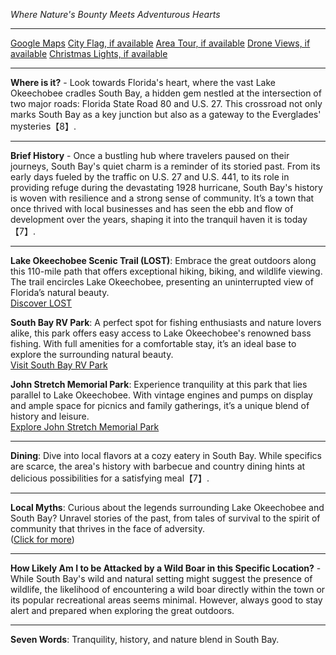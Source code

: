 *Where Nature's Bounty Meets Adventurous Hearts*

---

[Google Maps](https://www.google.com/maps/place/South+Bay,+FL/data=!3m1!1e3)
[City Flag, if available](https://www.google.com/search?tbm=isch&q=South+Bay+FL+Flag+Picture)
[Area Tour, if available](https://www.youtube.com/results?search_query=South+Bay+FL+4k+tour)
[Drone Views, if available](https://www.youtube.com/results?search_query=South+Bay+FL+4k+drone)
[Christmas Lights, if available](https://www.youtube.com/results?search_query=South+Bay+FL+christmas+lights&sp=CAI%253D)

---

**Where is it?** - Look towards Florida's heart, where the vast Lake Okeechobee cradles South Bay, a hidden gem nestled at the intersection of two major roads: Florida State Road 80 and U.S. 27. This crossroad not only marks South Bay as a key junction but also as a gateway to the Everglades' mysteries【8】.

---

**Brief History** - Once a bustling hub where travelers paused on their journeys, South Bay's quiet charm is a reminder of its storied past. From its early days fueled by the traffic on U.S. 27 and U.S. 441, to its role in providing refuge during the devastating 1928 hurricane, South Bay's history is woven with resilience and a strong sense of community. It’s a town that once thrived with local businesses and has seen the ebb and flow of development over the years, shaping it into the tranquil haven it is today【7】.

---

**Lake Okeechobee Scenic Trail (LOST)**: Embrace the great outdoors along this 110-mile path that offers exceptional hiking, biking, and wildlife viewing. The trail encircles Lake Okeechobee, presenting an uninterrupted view of Florida’s natural beauty.  
[Discover LOST](https://www.youtube.com/results?search_query=South+Bay+FL+Lake+Okeechobee+Scenic+Trail)

**South Bay RV Park**: A perfect spot for fishing enthusiasts and nature lovers alike, this park offers easy access to Lake Okeechobee's renowned bass fishing. With full amenities for a comfortable stay, it’s an ideal base to explore the surrounding natural beauty.  
[Visit South Bay RV Park](https://www.youtube.com/results?search_query=South+Bay+FL+South+Bay+RV+Park)

**John Stretch Memorial Park**: Experience tranquility at this park that lies parallel to Lake Okeechobee. With vintage engines and pumps on display and ample space for picnics and family gatherings, it’s a unique blend of history and leisure.  
[Explore John Stretch Memorial Park](https://www.youtube.com/results?search_query=South+Bay+FL+John+Stretch+Memorial+Park)

---

**Dining**: Dive into local flavors at a cozy eatery in South Bay. While specifics are scarce, the area's history with barbecue and country dining hints at delicious possibilities for a satisfying meal【7】.

---

**Local Myths**: Curious about the legends surrounding Lake Okeechobee and South Bay? Unravel stories of the past, from tales of survival to the spirit of community that thrives in the face of adversity.  
([Click for more](https://www.google.com/search?q=South+Bay+FL+local+myths))

---

**How Likely Am I to be Attacked by a Wild Boar in this Specific Location?** - While South Bay's wild and natural setting might suggest the presence of wildlife, the likelihood of encountering a wild boar directly within the town or its popular recreational areas seems minimal. However, always good to stay alert and prepared when exploring the great outdoors.

---

**Seven Words**: Tranquility, history, and nature blend in South Bay.